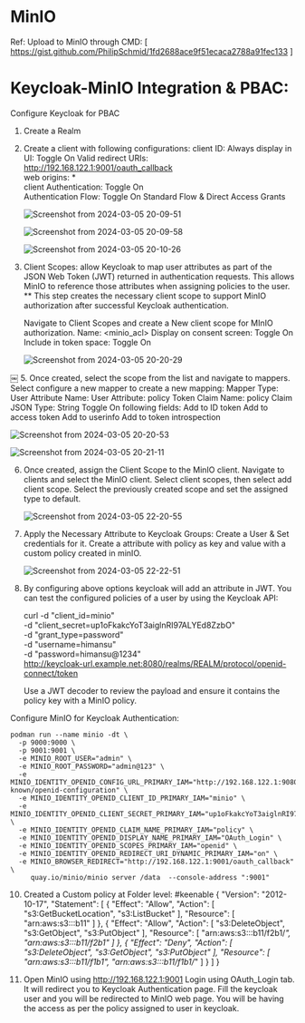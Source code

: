 # MinIO

Ref: Upload to MinIO through CMD: [ https://gist.github.com/PhilipSchmid/1fd2688ace9f51ecaca2788a91fec133 ]

# Keycloak-MinIO Integration & PBAC:
Configure Keycloak for PBAC
1. Create a Realm
   
2. Create a client with following configurations:
   client ID: <minio> 
   Always display in UI: Toggle On 
   Valid redirect URIs: http://192.168.122.1:9001/oauth_callback  
   web origins: *  
   client Authentication: Toggle On  
   Authentication Flow: Toggle On Standard Flow & Direct Access Grants
   
   ![Screenshot from 2024-03-05 20-09-51](https://github.com/believerHSP/MinIO/assets/101576376/cb1fe9d3-4069-45ca-9f1e-7f2ea27e808a)  

   ![Screenshot from 2024-03-05 20-09-58](https://github.com/believerHSP/MinIO/assets/101576376/f220b900-ba04-41b4-95c7-87190e89f1b7)

   ![Screenshot from 2024-03-05 20-10-26](https://github.com/believerHSP/MinIO/assets/101576376/470173d4-f2d1-408e-b685-403d6e839d75)


4. Client Scopes: allow Keycloak to map user attributes as part of the JSON Web Token (JWT) returned in authentication requests. This allows MinIO to reference 
                  those attributes when assigning policies to the user.
   ** This step creates the necessary client scope to support MinIO authorization after successful Keycloak authentication.

   Navigate to Client Scopes and create a New client scope for MInIO authorization.
   Name: <minio_acl>
   Display on consent screen: Toggle On
   Include in token space: Toggle On

   ![Screenshot from 2024-03-05 20-20-29](https://github.com/believerHSP/MinIO/assets/101576376/06f41b70-d9b5-4b40-8ba7-3e95b1b9928d)

 ￼
5. Once created, select the scope from the list and navigate to mappers.
   Select configure a new mapper to create a new mapping:
   Mapper Type: User Attribute
   Name: <minio-policy-mapper>
   User Attribute: policy
   Token Claim Name: policy
   Claim JSON Type: String
   Toggle On following fields:
   Add to ID token
   Add to access token
   Add to userinfo
   Add to token introspection

   ![Screenshot from 2024-03-05 20-20-53](https://github.com/believerHSP/MinIO/assets/101576376/97210773-5dbe-4ca0-838d-885b7589063d)

   ![Screenshot from 2024-03-05 20-21-11](https://github.com/believerHSP/MinIO/assets/101576376/41ca212b-ffad-4222-aa1a-7a8b4204634b)


6. Once created, assign the Client Scope to the MinIO client.
   Navigate to clients and select the MinIO client.
   Select client scopes, then select add client scope.
   Select the previously created scope and set the assigned type to default.
   
   ![Screenshot from 2024-03-05 22-20-55](https://github.com/believerHSP/MinIO/assets/101576376/0fb332a1-5d3b-4c6d-b6ba-7e6d331cd756)

6. Apply the Necessary Attribute to Keycloak Groups:
   Create a User & Set credentials for it.
   Create a attribute with policy as key and value with a custom policy created in minIO.

   ![Screenshot from 2024-03-05 22-22-51](https://github.com/believerHSP/MinIO/assets/101576376/69e3c875-3591-4a71-9159-e0b59efb2788)


8. By configuring above options keycloak will add an attribute in JWT.
   You can test the configured policies of a user by using the Keycloak API:
   
    curl -d "client_id=minio" \
     -d "client_secret=up1oFkakcYoT3aiglnRI97ALYEd8ZzbO" \
     -d "grant_type=password" \
     -d "username=himansu" \
     -d "password=himansu@1234" \
     http://keycloak-url.example.net:8080/realms/REALM/protocol/openid-connect/token

     Use a JWT decoder to review the payload and ensure it contains the policy key with a MinIO policy.
   
Configure MinIO for Keycloak Authentication:

    podman run --name minio -dt \
      -p 9000:9000 \
      -p 9001:9001 \
      -e MINIO_ROOT_USER="admin" \
      -e MINIO_ROOT_PASSWORD="admin@123" \
      -e MINIO_IDENTITY_OPENID_CONFIG_URL_PRIMARY_IAM="http://192.168.122.1:9080/realms/minio/.well-known/openid-configuration" \
      -e MINIO_IDENTITY_OPENID_CLIENT_ID_PRIMARY_IAM="minio" \
      -e MINIO_IDENTITY_OPENID_CLIENT_SECRET_PRIMARY_IAM="up1oFkakcYoT3aiglnRI97ALYEd8ZzbO" \
      -e MINIO_IDENTITY_OPENID_CLAIM_NAME_PRIMARY_IAM="policy" \
      -e MINIO_IDENTITY_OPENID_DISPLAY_NAME_PRIMARY_IAM="OAuth_Login" \
      -e MINIO_IDENTITY_OPENID_SCOPES_PRIMARY_IAM="openid" \
      -e MINIO_IDENTITY_OPENID_REDIRECT_URI_DYNAMIC_PRIMARY_IAM="on" \
      -e MINIO_BROWSER_REDIRECT="http://192.168.122.1:9001/oauth_callback" \
         quay.io/minio/minio server /data  --console-address ":9001"

   10. Created a Custom policy at Folder level:
       #keenable
        {
       "Version": "2012-10-17",
       "Statement": [
           {
               "Effect": "Allow",
               "Action": [
                   "s3:GetBucketLocation",
                   "s3:ListBucket"
               ],
               "Resource": [
                   "arn:aws:s3:::b11"
               ]
           },
           {
               "Effect": "Allow",
               "Action": [
                   "s3:DeleteObject",
                   "s3:GetObject",
                   "s3:PutObject"
               ],
               "Resource": [
                   "arn:aws:s3:::b11/f2b1/*",
                   "arn:aws:s3:::b11/f2b1"
               ]
           },
           {
               "Effect": "Deny",
               "Action": [
                   "s3:DeleteObject",
                   "s3:GetObject",
                   "s3:PutObject"
               ],
               "Resource": [
                   "arn:aws:s3:::b11/f1b1",
                   "arn:aws:s3:::b11/f1b1/*"
               ]
           }
       ]
   }
   
   11. Open MinIO using http://192.168.122.1:9001
       Login using OAuth_Login tab. It will redirect you to Keycloak Authentication page. Fill the keycloak user and you will be redirected to MinIO web page.
       You will be having the access as per the policy assigned to user in keycloak.



















    
